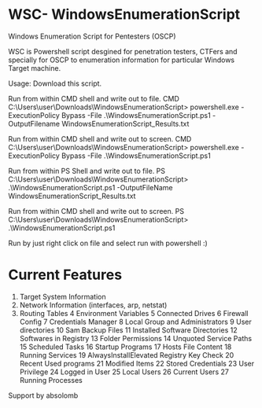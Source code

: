 # WSC- WindowsEnumerationScript
Windows Enumeration Script for Pentesters (OSCP)

WSC is Powershell script desgined for penetration testers, CTFers and specially for OSCP to enumeration information for particular Windows Target machine. 

Usage:
Download this script.

Run from within CMD shell and write out to file.
CMD C:\Users\user\Downloads\WindowsEnumerationScript> powershell.exe -ExecutionPolicy Bypass -File .\WindowsEnumerationScript.ps1 -OutputFilename WindowsEnumerationScript_Results.txt

Run from within CMD shell and write out to screen.
CMD C:\Users\user\Downloads\WindowsEnumerationScript> powershell.exe -ExecutionPolicy Bypass -File .\WindowsEnumerationScript.ps1 

Run from within PS Shell and write out to file.
PS C:\Users\user\Downloads\WindowsEnumerationScript> .\WindowsEnumerationScript.ps1 -OutputFileName WindowsEnumerationScript_Results.txt

Run from within CMD shell and write out to screen.
PS C:\Users\user\Downloads\WindowsEnumerationScript> .\WindowsEnumerationScript.ps1

Run by just right click on file and select run with powershell :)


# Current Features 
1. Target System Information
2. Network Information (interfaces, arp, netstat)
3. Routing Tables
4  Environment Variables
5  Connected Drives
6  Firewall Config
7  Credentials Manager
8  Local Group and Administrators
9  User directories
10 Sam Backup Files
11 Installed Software Directories
12 Softwares in Registry
13 Folder Permissions
14 Unquoted Service Paths
15 Scheduled Tasks
16 Startup Programs
17 Hosts File Content
18 Running Services
19 AlwaysInstallElevated Registry Key Check
20 Recent Used programs
21 Modified Items
22 Stored Credentials
23 User Privilege 
24 Logged in User
25 Local Users
26 Current Users
27 Running Processes

Support by absolomb
